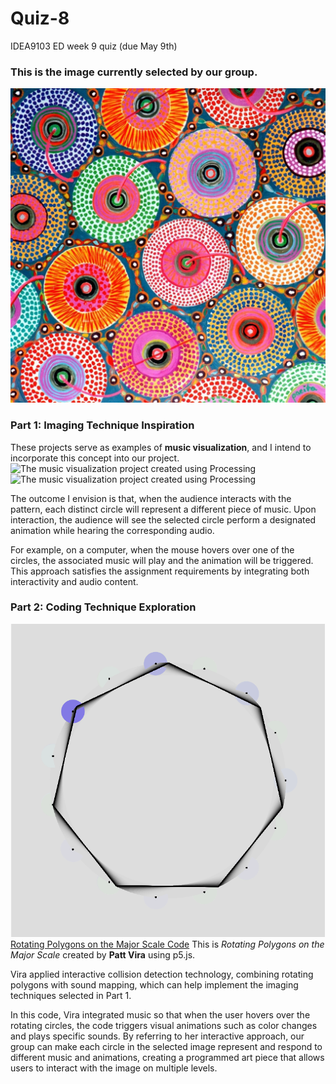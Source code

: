 # Quiz-8
IDEA9103 ED week 9 quiz (due May 9th)

### This is the image currently selected by our group.
![Pacita Abad - Wheels of fortune](assets/Pacita%20Abad%20Wheels%20of%20fortune.jpg)

### Part 1: Imaging Technique Inspiration

These projects serve as examples of **music visualization**, and I intend to incorporate this concept into our project.
![The music visualization project created using Processing](assets/Pic%201.png)
![The music visualization project created using Processing](assets/Pic%202.png)

The outcome I envision is that, when the audience interacts with the pattern, each distinct circle will represent a different piece of music. Upon interaction, the audience will see the selected circle perform a designated animation while hearing the corresponding audio.

For example, on a computer, when the mouse hovers over one of the circles, the associated music will play and the animation will be triggered. This approach satisfies the assignment requirements by integrating both interactivity and audio content.


### Part 2: Coding Technique Exploration

![Rotating Polygons on the Major Scale Code](assets/Pic%203.png)
[Rotating Polygons on the Major Scale Code](https://editor.p5js.org/pattvira/sketches/Pa1_cdABS)
This is *Rotating Polygons on the Major Scale* created by **Patt Vira** using p5.js.

Vira applied interactive collision detection technology, combining rotating polygons with sound mapping, which can help implement the imaging techniques selected in Part 1.

In this code, Vira integrated music so that when the user hovers over the rotating circles, the code triggers visual animations such as color changes and plays specific sounds. By referring to her interactive approach, our group can make each circle in the selected image represent and respond to different music and animations, creating a programmed art piece that allows users to interact with the image on multiple levels.